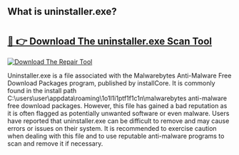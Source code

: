## What is uninstaller.exe? 

# <h2><a href="https://exedetect.com/download.php?uninstaller.exe">🔗 👉 Download The uninstaller.exe Scan Tool</a></h2>

[![Download The Repair Tool](https://exedetect.com/download-button.jpg)](https://exedetect.com/download.php?uninstaller.exe)

Uninstaller.exe is a file associated with the Malwarebytes Anti-Malware Free Download Packages program, published by installCore. It is commonly found in the install path C:\users\user\appdata\roaming\1o1l1i1ptf1f1c1n\malwarebytes anti-malware free download packages. However, this file has gained a bad reputation as it is often flagged as potentially unwanted software or even malware. Users have reported that uninstaller.exe can be difficult to remove and may cause errors or issues on their system. It is recommended to exercise caution when dealing with this file and to use reputable anti-malware programs to scan and remove it if necessary.